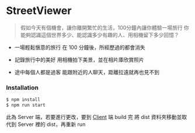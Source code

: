 # StreetViewer

>假如今天有個機會，讓你離開繁忙的生活，100分鐘內讓你體驗一場旅行
>你能夠認識這個世界多少、能認識多少有趣的人、用相機留下多少回憶？

  - 一場輕鬆愜意的旅行
  在 100 分鐘後，所經歷過的都會消失

  - 記錄旅行中的美好 
  用相機拍下美景，並在相片庫欣賞照片
  
  - 途中每個人都是過客
  能跟附近的人聊天，距離拉遠就再也見不到

### Installation

```sh
$ npm install
$ npm run start
```

此為 Server 端，若要進行更改，要到 [Client](https://nodejs.org/) 端 build 完
將 dist 資料夾移動並取代到 Server 裡的 dist，再重新 run